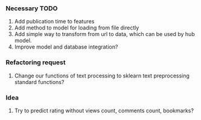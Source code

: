 ### Necessary TODO
1. Add publication time to features
2. Add method to model for loading from file directly
3. Add simple way to transform from url to data, which can be used by hub model.
4. Improve model and database integration?

### Refactoring request
1. Change our functions of text processing to sklearn text preprocessing standard functions?

### Idea
1. Try to predict rating without views count, comments count, bookmarks?

